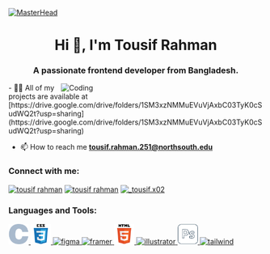 [![MasterHead]([![MasterHead](https://1.bp.blogspot.com/-7A4WynwLsM...)](https://rishavchanda.io)
)](https://rishavchanda.io)

<h1 align="center">Hi 👋, I'm Tousif Rahman</h1>
<h3 align="center">A passionate frontend developer from Bangladesh.</h3>
<img align="right" alt="Coding" width="400" src="https://imgs.search.brave.com/lRoOaqYroKW-mgeRAf8Zhe6QRBE9J_o_iEVQAvQFUMs/rs:fit:860:0:0:0/g:ce/aHR0cHM6Ly9pbWcu/ZnJlZXBpay5jb20v/cHJlbWl1bS1waG90/by9ncmFwaGljLWRl/c2lnbmVyLXdvcmtp/bmctY29tcHV0ZXIt/d2l0aC1kZXNpZ24t/c29mdHdhcmVfMTEw/NjQ5My00MzE3MTEu/anBnP3NlbXQ9YWlz/X2h5YnJpZCZ3PTc0/MCZxPTgw">
- 👨‍💻 All of my projects are available at [https://drive.google.com/drive/folders/1SM3xzNMMuEVuVjAxbC03TyK0cSudWQ2t?usp=sharing](https://drive.google.com/drive/folders/1SM3xzNMMuEVuVjAxbC03TyK0cSudWQ2t?usp=sharing)

- 📫 How to reach me **tousif.rahman.251@northsouth.edu**

<h3 align="left">Connect with me:</h3>
<p align="left">
<a href="https://linkedin.com/in/tousif rahman" target="blank"><img align="center" src="https://raw.githubusercontent.com/rahuldkjain/github-profile-readme-generator/master/src/images/icons/Social/linked-in-alt.svg" alt="tousif rahman" height="30" width="40" /></a>
<a href="https://fb.com/tousif rahman" target="blank"><img align="center" src="https://raw.githubusercontent.com/rahuldkjain/github-profile-readme-generator/master/src/images/icons/Social/facebook.svg" alt="tousif rahman" height="30" width="40" /></a>
<a href="https://instagram.com/_tousif.x02" target="blank"><img align="center" src="https://raw.githubusercontent.com/rahuldkjain/github-profile-readme-generator/master/src/images/icons/Social/instagram.svg" alt="_tousif.x02" height="30" width="40" /></a>
</p>

<h3 align="left">Languages and Tools:</h3>
<p align="left"> <a href="https://www.cprogramming.com/" target="_blank" rel="noreferrer"> <img src="https://raw.githubusercontent.com/devicons/devicon/master/icons/c/c-original.svg" alt="c" width="40" height="40"/> </a> <a href="https://www.w3schools.com/css/" target="_blank" rel="noreferrer"> <img src="https://raw.githubusercontent.com/devicons/devicon/master/icons/css3/css3-original-wordmark.svg" alt="css3" width="40" height="40"/> </a> <a href="https://www.figma.com/" target="_blank" rel="noreferrer"> <img src="https://www.vectorlogo.zone/logos/figma/figma-icon.svg" alt="figma" width="40" height="40"/> </a> <a href="https://www.framer.com/" target="_blank" rel="noreferrer"> <img src="https://www.vectorlogo.zone/logos/framer/framer-icon.svg" alt="framer" width="40" height="40"/> </a> <a href="https://www.w3.org/html/" target="_blank" rel="noreferrer"> <img src="https://raw.githubusercontent.com/devicons/devicon/master/icons/html5/html5-original-wordmark.svg" alt="html5" width="40" height="40"/> </a> <a href="https://www.adobe.com/in/products/illustrator.html" target="_blank" rel="noreferrer"> <img src="https://www.vectorlogo.zone/logos/adobe_illustrator/adobe_illustrator-icon.svg" alt="illustrator" width="40" height="40"/> </a> <a href="https://www.photoshop.com/en" target="_blank" rel="noreferrer"> <img src="https://raw.githubusercontent.com/devicons/devicon/master/icons/photoshop/photoshop-line.svg" alt="photoshop" width="40" height="40"/> </a> <a href="https://tailwindcss.com/" target="_blank" rel="noreferrer"> <img src="https://www.vectorlogo.zone/logos/tailwindcss/tailwindcss-icon.svg" alt="tailwind" width="40" height="40"/> </a> </p>
